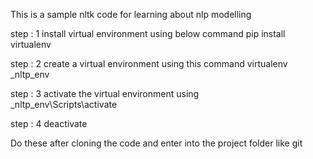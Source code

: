 This is a sample nltk code for learning about nlp modelling

step : 1
install virtual environment using below command
pip install virtualenv

step : 2
create a virtual environment using this command
virtualenv _nltp_env

step : 3
activate the virtual environment using  
_nltp_env\Scripts\activate

step : 4
deactivate


Do these after cloning the code and enter into the project folder like
git 
